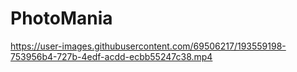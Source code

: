 # PhotoMania


https://user-images.githubusercontent.com/69506217/193559198-753956b4-727b-4edf-acdd-ecbb55247c38.mp4

